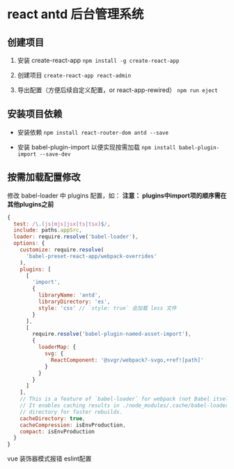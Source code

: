 # react antd 后台管理系统

## 创建项目

1. 安装 create-react-app
   `npm install -g create-react-app`

2. 创建项目
   `create-react-app react-admin`

3. 导出配置（方便后续自定义配置，or react-app-rewired）
   `npm run eject`

## 安装项目依赖

- 安装依赖
  `npm install react-router-dom antd --save`

- 安装 babel-plugin-import 以便实现按需加载
  `npm install babel-plugin-import --save-dev`

## 按需加载配置修改

修改 babel-loader 中 plugins 配置，如：
**注意： plugins中import项的顺序需在其他plugins之前**

```javascript
{
  test: /\.(js|mjs|jsx|ts|tsx)$/,
  include: paths.appSrc,
  loader: require.resolve('babel-loader'),
  options: {
    customize: require.resolve(
      'babel-preset-react-app/webpack-overrides'
    ),
    plugins: [
      [
        'import',
        {
          libraryName: 'antd',
          libraryDirectory: 'es',
          style: 'css' // `style: true` 会加载 less 文件
        }
      ],
      [
        require.resolve('babel-plugin-named-asset-import'),
        {
          loaderMap: {
            svg: {
              ReactComponent: '@svgr/webpack?-svgo,+ref![path]'
            }
          }
        }
      ]
    ],
    // This is a feature of `babel-loader` for webpack (not Babel itself).
    // It enables caching results in ./node_modules/.cache/babel-loader/
    // directory for faster rebuilds.
    cacheDirectory: true,
    cacheCompression: isEnvProduction,
    compact: isEnvProduction
  }
}
```

vue 装饰器模式报错 eslint配置

<!-- https://blog.csdn.net/xiaotiantian1993s/article/details/85698364 -->
